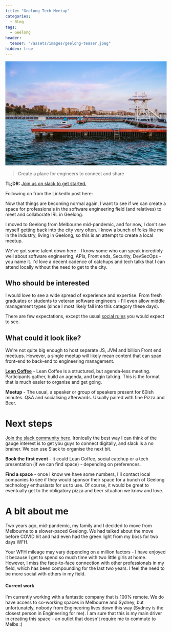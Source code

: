 ```yaml
---
title: "Geelong Tech Meetup" 
categories:
  - Blog
tags:
  - Geelong
header:
  teaser: "/assets/images/geelong-teaser.jpeg"
hidden: true
---
```


![Hero Image](/assets/images/geelong-teaser.jpeg)
> Create a place for engineers to connect and share

**TL;DR:** [Join us on slack to get started.](https://join.slack.com/t/geelongtechconnect/shared_invite/zt-1isoe14w3-~wTK22uMRM5ah8j48jufeQ)

Following on from the LinkedIn post here:

Now that things are becoming normal again, I want to see if we can create a space for professionals in the software engineering field (and relatives) to meet and collaborate IRL in Geelong.

I moved to Geelong from Melbourne mid-pandemic, and for now, I don't see myself getting back into the city very often. I know a bunch of folks like me in the industry, living in Geelong, so this is an attempt to create a local meetup.

We've got some talent down here - I know some who can speak incredibly well about software engineering, APIs, Front ends, Security, DevSecOps - you name it. I'd love a decent cadence of catchups and tech talks that I can attend locally without the need to get to the city.

## Who should be interested
I would love to see a wide spread of experience and expertise. From fresh graduates or students to veteran software engineers - I'll even allow middle management types (since I most likely fall into this category these days).

There are few expectations, except the usual [social rules](https://www.recurse.com/social-rules) you would expect to see. 

## What could it look like?
We're not quite big enough to host separate JS, JVM and billion Front end meetups. However, a single meetup will likely mean content that can span front-end to back-end to engineering management. 

**[Lean Coffee](https://leancoffee.org/)** - Lean Coffee is a structured, but agenda-less meeting. Participants gather, build an agenda, and begin talking. This is the format that is much easier to organise and get going.

**Meetup** - The usual, a speaker or group of speakers present for 60ish minutes. Q&A and socialising afterwards. Usually paired with fine Pizza and Beer.

# Next steps

[Join the slack community here](https://join.slack.com/t/geelongtechconnect/shared_invite/zt-1isoe14w3-~wTK22uMRM5ah8j48jufeQ). Ironically the best way I can think of the gauge interest is to get you guys to connect digitally, and slack is a no brainer. We can use Slack to organise the next bit.

**Book the first event** - it could Lean Coffee, social catchup or a tech presentation (if we can find space) - depending on preferences.

**Find a space** - once I know we have some numbers, I'll contact local companies to see if they would sponsor their space for a bunch of Geelong technology enthusiasts for us to use. Of course, it would be great to eventually get to the obligatory pizza and beer situation we know and love.

# A bit about me
Two years ago, mid-pandemic, my family and I decided to move from Melbourne to a slower-paced Geelong. We had talked about the move before COVID hit and had even had the green light from my boss for two days WFH. 

Your WFH mileage may vary depending on a million factors - I have enjoyed it because I get to spend so much time with two little girls at home. However, I miss the face-to-face connection with other professionals in my field, which has been compounding for the last two years. I feel the need to be more social with others in my field. 

#### Current work
I'm currently working with a fantastic company that is 100% remote. We do have access to co-working spaces in Melbourne and Sydney, but unfortunately, nobody from Engineering lives down this way (Sydney is the closest person in Engineering for me). I am sure that this is my main driver in creating this space - an outlet that doesn't require me to commute to Melbs :)



